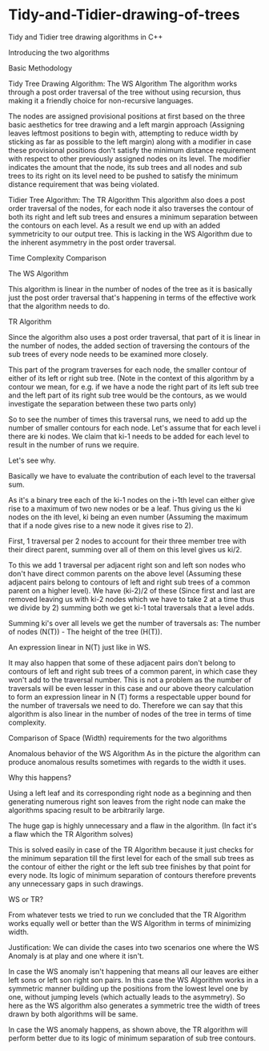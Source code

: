 # Tidy-and-Tidier-drawing-of-trees
Tidy and Tidier tree drawing algorithms in C++

Introducing the two algorithms

Basic Methodology

Tidy Tree Drawing Algorithm: The WS Algorithm
The algorithm works through a post order traversal of the tree without using recursion, thus making it a friendly choice for non-recursive languages.

The nodes are assigned provisional positions at first based on the three basic aesthetics for tree drawing and a left margin approach (Assigning leaves leftmost positions to begin with, attempting to reduce width by sticking as far as possible to the left margin) along with a modifier in case these provisional positions don't satisfy the minimum distance requirement with respect to other previously assigned nodes on its level. The modifier indicates the amount that the node, its sub trees and all nodes and sub trees to its right on its level need to be pushed to satisfy the minimum distance requirement that was being violated.

Tidier Tree Algorithm: The TR Algorithm
This algorithm also does a post order traversal of the nodes, for each node it also traverses the contour of both its right and left sub trees and ensures a minimum separation between the contours on each level. As a result we end up with an added symmetricity to our output tree. This is lacking in the WS Algorithm due to the inherent asymmetry in the post order traversal.

Time Complexity Comparison

The WS Algorithm

This algorithm is linear in the number of nodes of the tree as it is basically just the post order traversal that's happening in terms of the effective work that the algorithm needs to do. 

TR Algorithm

Since the algorithm also uses a post order traversal, that part of it is linear in the number of nodes, the added section of traversing the contours of the sub trees of every node needs to be examined more closely.

This part of the program traverses for each node, the smaller contour of either of its left or right sub tree. (Note in the context of this algorithm by a contour we mean, for e.g. if we have a node the right part of its left sub tree and the left part of its right sub tree would be the contours, as we would investigate the separation between these two parts only)

So to see the number of times this traversal runs, we need to add up the number of smaller contours for each node. Let's assume that for each level i there are ki nodes. We claim that ki-1 needs to be added for each level to result in the number of runs we require.

Let's see why.

Basically we have to evaluate the contribution of each level to the traversal sum.

As it's a binary tree each of the ki-1 nodes on the i-1th level can either give rise to a maximum of two new nodes or be a leaf. Thus giving us the ki nodes on the ith level, ki being an even number (Assuming the maximum that if a node gives rise to a new node it gives rise to 2).

First, 1 traversal per 2 nodes to account for their three member tree with their direct parent, summing over all of them on this level gives us ki/2.

To this we add 1 traversal per adjacent right son and left son nodes who don't have direct common parents on the above level (Assuming these adjacent pairs belong to contours of left and right sub trees of a common parent on a higher level). We have (ki-2)/2 of these (Since first and last are removed leaving us with ki-2 nodes which we have to take 2 at a time thus we divide by 2) summing both we get ki-1 total traversals that a level adds.

Summing ki's over all levels we get the number of traversals as: The number of nodes (N(T)) - The height of the tree (H(T)).

An expression linear in N(T) just like in WS.

It may also happen that some of these adjacent pairs don't belong to contours of left and right sub trees of a common parent, in which case they won't add to the traversal number. This is not a problem as the number of traversals will be even lesser in this case and our above theory calculation to form an expression linear in N (T) forms a respectable upper bound for the number of traversals we need to do. Therefore we can say that this algorithm is also linear in the number of nodes of the tree in terms of time complexity.

Comparison of Space (Width) requirements for the two algorithms

Anomalous behavior of the WS Algorithm
As in the picture the algorithm can produce anomalous results sometimes with regards to the width it uses.

Why this happens?

Using a left leaf and its corresponding right node as a beginning and then generating numerous right son leaves from the right node can make the algorithms spacing result to be arbitrarily large.

The huge gap is highly unnecessary and a flaw in the algorithm. (In fact it's a flaw which the TR Algorithm solves)

This is solved easily in case of the TR Algorithm because it just checks for the minimum separation till the first level for each of the small sub trees as the contour of either the right or the left sub tree finishes by that point for every node. Its logic of minimum separation of contours therefore prevents any unnecessary gaps in such drawings.

WS or TR?

From whatever tests we tried to run we concluded that the TR Algorithm works equally well or better than the WS Algorithm in terms of minimizing width.

Justification: We can divide the cases into two scenarios one where the WS Anomaly is at play and one where it isn't.

In case the WS anomaly isn't happening that means all our leaves are either left sons or left son right son pairs. In this case the WS Algorithm works in a symmetric manner building up the positions from the lowest level one by one, without jumping levels (which actually leads to the asymmetry). So here as the WS algorithm also generates a symmetric tree the width of trees drawn by both algorithms will be same.

In case the WS anomaly happens, as shown above, the TR algorithm will perform better due to its logic of minimum separation of sub tree contours.






